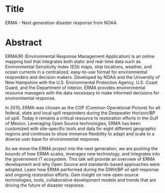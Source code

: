 Title
=====

ERMA - Next generation disaster response from NOAA

Abstract
========

ERMA(R) (Environmental Response Management Application) is an online mapping tool that integrates both static and real-time data such as Environmental Sensitivity Index (ESI) maps, ship locations, weather, and ocean currents in a centralized, easy-to-use format for environmental responders and decision makers. Developed by NOAA and the University of New Hampshire with the U.S. Environmental Protection Agency, U.S. Coast Guard, and the Department of Interior, ERMA provides environmental resource managers with the data necessary to make informed decisions for environmental response.

In 2010, ERMA was chosen as the COP (Common Operational Picture) for all federal, state and local spill responders during  the Deepwater Horizon/BP oil spill. Today it remains a critical resource to restoration efforts in the Gulf of Mexico.   Leveraging Open Source technologies, ERMA has been customized with site-specific tools and data for eight different geographic regions and continues to show immense flexibility to adapt and scale to a diverse user base for environmental response.

As we move the ERMA project into the next generation, we are pushing the bounds of how ERMA scales, leverages new technology, and integrates into the government IT ecosystem.  This talk will provide an overview of ERMA development and why Open Source and standards-based approaches were adopted.  Learn how ERMA performed during the DWH/BP oil spill response and ongoing restoration efforts.  Gain insight on new open-source technologies, tools, collaborative development models and trends that are driving the future of disaster response. 
